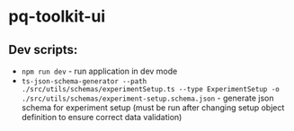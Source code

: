 # pq-toolkit-ui

## Dev scripts:

- `npm run dev` - run application in dev mode
- `ts-json-schema-generator --path ./src/utils/schemas/experimentSetup.ts --type ExperimentSetup -o ./src/utils/schemas/experiment-setup.schema.json` - generate
  json schema for experiment setup (must be run after changing setup object definition to ensure correct
  data validation)
